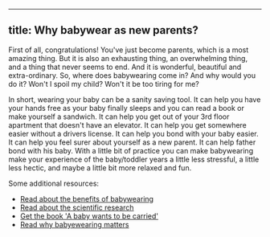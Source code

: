 ----
title: Why babywear as new parents?
----

First of all, congratulations! You've just become parents, which is a most amazing thing. But it is also an exhausting thing, an overwhelming thing, and a thing that never seems to end. And it is wonderful, beautiful and extra-ordinary. So, where does babywearing come in? And why would you do it? Won't I spoil my child? Won't it be too tiring for me?

In short, wearing your baby can be a sanity saving tool. It can help you have your hands free as your  baby finally sleeps and you can read a book or make yourself a sandwich. It can help you get out of your 3rd floor apartment that doesn't have an elevator. It can help you get somewhere easier without a drivers license. It can help you bond with your baby easier. It can help you feel surer about yourself as a new parent. It can help father bond with his baby.
With a little bit of practice you can make babywearing make your experience of the baby/toddler years a little less stressful, a little less hectic, and maybe a little bit more relaxed and fun.

Some additional resources:

- [Read about the benefits of babywearing](http://babywearinginternational.org/what-is-babywearing/babywearing-resources/benefits-of-babywearing-2)
- [Read about the scientific research](http://babywearinginternational.org/wp-content/uploads/2014/07/Blois_research_summary.pdf)
- [Get the book 'A baby wants to be carried'](http://www.pinterandmartin.com/a-baby-wants-to-be-carried.html)
- [Read why babyewearing matters](http://www.pinterandmartin.com/why-babywearing-matters.html)
